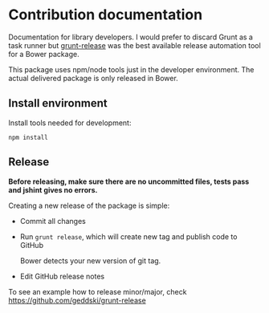 # Contribution documentation

Documentation for library developers. I would prefer to discard Grunt as a
task runner but [grunt-release](https://github.com/geddski/grunt-release)
was the best available release automation tool for a Bower package.

This package uses npm/node tools just in the developer environment. The actual
delivered package is only released in Bower.

## Install environment

Install tools needed for development:

    npm install

## Release

**Before releasing, make sure there are no uncommitted files,
tests pass and jshint gives no errors.**

Creating a new release of the package is simple:

* Commit all changes
* Run `grunt release`, which will create new tag and publish code to GitHub

    Bower detects your new version of git tag.

* Edit GitHub release notes

To see an example how to release minor/major, check https://github.com/geddski/grunt-release
